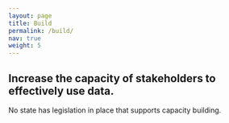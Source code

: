 ```yaml
---
layout: page
title: Build
permalink: /build/
nav: true
weight: 5
---
```


## Increase the capacity of stakeholders to effectively use data.

No state has legislation in place that supports capacity building. 
